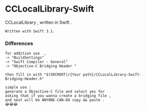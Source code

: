 # CCLocalLibrary-Swift
CCLocalLibrary , written in Swift .

	Written with Swift 3.1.
	
### Differences

	for addition use  ,
	-> "BuildSettings" 
	-> "Swift Compiler - General" 
	-> "Objective-C Bridging Header "
	
	then fill in with "$(SRCROOT)/{Your path}/CCLocalLibrary-Swift-Bridging-Header.h"
	
	simple use :
	generate a Objective-C file and select yes for
	asking that if you wanna create a bridging file ,
	and next will be ANYONE-CAN-DO copy && paste . 
	😂😂😂